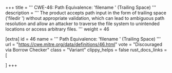 +++
title = '''
CWE-46: Path Equivalence: 'filename ' (Trailing Space)
'''
description	= '''
The product accepts path input in the form of trailing space ('filedir ') without appropriate validation, which can lead to ambiguous path resolution and allow an attacker to traverse the file system to unintended locations or access arbitrary files.
'''
weight = 46

[extra]
id = 46
name = '''
Path Equivalence: 'filename ' (Trailing Space)
'''
url = "https://cwe.mitre.org/data/definitions/46.html"
vote = "Discouraged via Borrow Checker"
class = "Variant"
clippy_helps = false
rust_docs_links = [
	
]
+++
